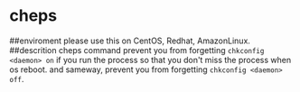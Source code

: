 cheps
=================
##enviroment
please use this on CentOS, Redhat, AmazonLinux.
##descrition
cheps command prevent you from forgetting `chkconfig <daemon> on` if you run the process
so that you don't miss the process when os reboot.
and sameway, prevent you from forgetting `chkconfig <daemon> off`.

